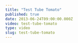 ```yaml
---
title: "Test Tube Tomato"
published: true
date: 2013-06-24T09:00:00.000Z
video: test-tube-tomato
type: video
slug: test-tube-tomato
---
```

